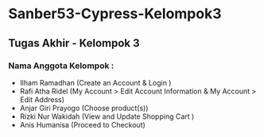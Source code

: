 # Sanber53-Cypress-Kelompok3
## Tugas Akhir - Kelompok 3

### Nama Anggota Kelompok : 
<ul>
<li>Ilham Ramadhan (Create an Account  & Login )</li>
<li>Rafi Atha Ridel (My Account > Edit Account Information & My Account > Edit Address)</li>
<li>Anjar Giri Prayogo (Choose product(s)) </li>
<li>Rizki Nur Wakidah (View and Update Shopping Cart )</li>
<li>Anis Humanisa (Proceed to Checkout)</li>
<ul>